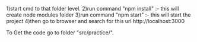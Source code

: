 1)start cmd to that folder level.
2)run command "npm install" :- this will create node modules folder
3)run command "npm start" :- this will start the project
4)then go to browser and search for this url http://localhost:3000 


To Get the code go to folder "src/practice/".
